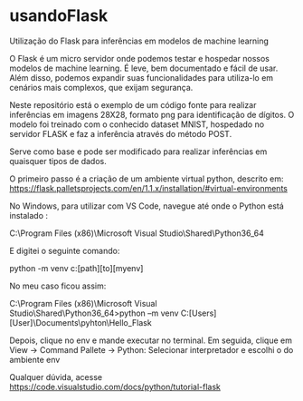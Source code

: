 # usandoFlask
Utilização do Flask para inferências em modelos de machine learning


O Flask é um micro servidor onde podemos testar e hospedar nossos modelos de machine learning. É leve, bem documentado e fácil de usar. Além disso, podemos expandir suas funcionalidades para utiliza-lo em cenários mais complexos, que exijam segurança.

Neste repositório está o exemplo de um código fonte para realizar inferências em imagens 28X28, formato png para identificação de dígitos. 
O modelo foi treinado com o conhecido dataset MNIST, hospedado no servidor FLASK e faz a inferência através do método POST. 

Serve como base e pode ser modificado para realizar inferências em quaisquer tipos de dados. 


O primeiro passo é a criação de um ambiente virtual python, descrito em:  https://flask.palletsprojects.com/en/1.1.x/installation/#virtual-environments


No Windows, para utilizar com VS Code, navegue até onde o Python está instalado :  

C:\Program Files (x86)\Microsoft Visual Studio\Shared\Python36_64 

 

E digitei o seguinte comando:                             

python -m venv c:\[path]\[to]\[myenv] 

 

No meu caso ficou assim: 

C:\Program Files (x86)\Microsoft Visual Studio\Shared\Python36_64>python –m venv C:\[Users]\[User]\Documents\pyhton\Hello_Flask 

 
Depois, clique no env e mande executar no terminal. 
Em seguida, clique em View -> Command Pallete -> Python: Selecionar interpretador e escolhi o do ambiente env 


Qualquer dúvida, acesse https://code.visualstudio.com/docs/python/tutorial-flask
